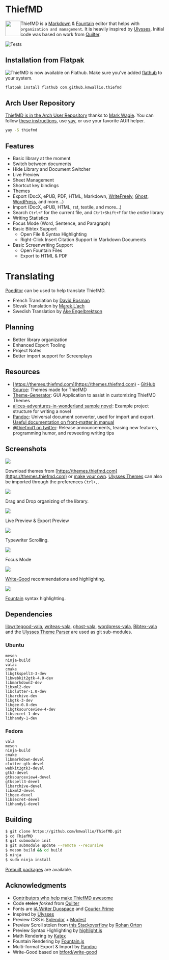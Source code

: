 # ThiefMD

<img src="docs/images/thiefmd_64.png" width="48" style="float: left; width: 48px" />

ThiefMD is a [Markdown](https://en.wikipedia.org/wiki/Markdown) & [Fountain](https://fountain.io) editor that helps with `organization and management`. It is heavily inspired by [Ulysses](https://ulysses.app). Initial code was based on work from [Quilter](https://github.com/lainsce/quilter).

![Tests](https://github.com/kmwallio/ThiefMD/workflows/ThiefDaily/badge.svg?branch=beta)

## Installation from Flatpak

![ThiefMD](https://flathub.org/apps/details/com.github.kmwallio.thiefmd) is now available on Flathub. Make sure you've added [flathub](https://flatpak.org/setup) to your system.

```bash
flatpak install flathub com.github.kmwallio.thiefmd
```

## Arch User Repository

[ThiefMD is in the Arch User Repository](https://aur.archlinux.org/packages/thiefmd) thanks to [Mark Wagie](https://github.com/yochananmarqos). You can follow [these instructions](https://wiki.archlinux.org/index.php/Arch_User_Repository#Installing_and_upgrading_packages), use [yay](https://github.com/Jguer/yay), or use your favorite AUR helper.

```bash
yay -S thiefmd
```

## Features

 * Basic library at the moment
 * Switch between documents
 * Hide Library and Document Switcher
 * Live Preview
 * Sheet Management
 * Shortcut key bindings
 * Themes
 * Export (DocX, ePUB, PDF, HTML, Markdown, [WriteFreely](https://thiefmd.com/tips/blogging-with-writefreely), [Ghost](https://thiefmd.com/tips/blogging-with-ghost), [WordPress](https://wordpress.org), and more...)
 * Import (DocX, ePUB, HTML, rst, textile, and more...)
 * Search `Ctrl+F` for the current file, and `Ctrl+Shift+F` for the *entire* library
 * Writing Statistics
 * Focus Mode (Word, Sentence, and Paragraph)
 * Basic Bibtex Support
     * Open File & Syntax Highlighting
     * Right-Click Insert Citation Support in Markdown Documents
 * Basic Screenwriting Support
     * Open Fountain Files
     * Export to HTML & PDF
 
# Translating

[Poeditor](https://poeditor.com/join/project?hash=iQkE5oTIOV) can be used to help translate ThiefMD.

 * French Translation by [David Bosman](https://github.com/davidbosman)
 * Slovak Translation by [Marek L'ach](https://github.com/marek-lach)
 * Swedish Translation by [Åke Engelbrektson](https://github.com/eson57)

## Planning

 * Better library organization
 * Enhanced Export Tooling
 * Project Notes
 * Better import support for Screenplays

## Resources

 * [https://themes.thiefmd.com](https://themes.thiefmd.com) - [GitHub Source](https://github.com/ThiefMD/themes): Themes made for ThiefMD
 * [Theme-Generator](https://github.com/ThiefMD/theme-generator): GUI Application to assist in customizing ThiefMD Themes
 * [alices-adventures-in-wonderland sample novel](https://github.com/ThiefMD/sample-novel): Example project structure for writing a novel
 * [Pandoc](https://pandoc.org): Universal document converter, used for import and export. [Useful documentation on front-matter in manual](https://pandoc.org/MANUAL.html#epub-metadata)
 * [@thiefmd1 on twitter](https://twitter.com/thiefmd1): Release announcements, teasing new features, programming humor, and retweeting writing tips

## Screenshots

![](docs/images/theme_preferences.png)

Download themes from [https://themes.thiefmd.com](https://themes.thiefmd.com) or [make your own](https://themes.thiefmd.com/howto). [Ulysses Themes](https://styles.ulysses.app/themes) can also be imported through the preferences `Ctrl+,`.

![](docs/images/drag_n_drop_sheets.gif)

Drag and Drop organizing of the library.

![](docs/images/epub-export.png)

Live Preview & Export Preview

![](docs/images/typewriter_scrolling.gif)

Typewriter Scrolling.

![](docs/images/focus_mode.png)

Focus Mode

![](docs/images/write-good.png)

[Write-Good](https://github.com/ThiefMD/libwritegood-vala) recommendations and highlighting.

![](docs/images/thiefmd-screenplay.png)

[Fountain](https://fountain.io) syntax highlighting.

## Dependencies

[libwritegood-vala](https://github.com/ThiefMD/libwritegood-vala), [writeas-vala](https://github.com/ThiefMD/writeas-vala), [ghost-vala](https://github.com/ThiefMD/ghost-vala), [wordpress-vala](https://github.com/ThiefMD/wordpress-vala), [Bibtex-vala](https://github.com/ThiefMD/BiBtex-vala) and the [Ulysses Theme Parser](https://github.com/TwiRp/ultheme-vala) are used as git sub-modules.

### Ubuntu

```
meson
ninja-build
valac
cmake
libgtkspell3-3-dev
libwebkit2gtk-4.0-dev
libmarkdown2-dev
libxml2-dev
libclutter-1.0-dev
libarchive-dev
libgtk-3-dev
libgee-0.8-dev
libgtksourceview-4-dev
libsecret-1-dev
libhandy-1-dev
```

### Fedora

```
vala
meson
ninja-build
cmake
libmarkdown-devel
clutter-gtk-devel
webkit2gtk3-devel
gtk3-devel
gtksourceview4-devel
gtkspell3-devel
libarchive-devel
libxml2-devel
libgee-devel
libsecret-devel
libhandy1-devel
```

## Building

```bash
$ git clone https://github.com/kmwallio/ThiefMD.git
$ cd ThiefMD
$ git submodule init
$ git submodule update --remote --recursive
$ meson build && cd build
$ ninja
$ sudo ninja install
```

[Prebuilt packages](https://github.com/kmwallio/ThiefMD/releases) are available.

## Acknowledgments

* [Contributors who help make ThiefMD awesome](https://github.com/kmwallio/ThiefMD/graphs/contributors)
* Code ~~stolen~~ *forked* from [Quilter](https://github.com/lainsce/quilter)
* Fonts are [iA Writer Duospace](https://github.com/iaolo/iA-Fonts) and [Courier Prime](https://quoteunquoteapps.com/courierprime)
* Inspired by [Ulysses](https://ulysses.app)
* Preview CSS is [Splendor](http://markdowncss.github.io/splendor) + [Modest](http://markdowncss.github.io/modest)
* Preview Scroll stolen from [this Stackoverflow](https://stackoverflow.com/questions/8922107/javascript-scrollintoview-middle-alignment) by [Rohan Orton](https://stackoverflow.com/users/2800005/rohan-orton)
* Preview Syntax Highlighting by [highlight.js](https://highlightjs.org)
* Math Rendering by [Katex](https://katex.org)
* Fountain Rendering by [Fountain.js](https://github.com/thombruce/fountain.js/)
* Multi-format Export & Import by [Pandoc](https://pandoc.org)
* Write-Good based on [btford/write-good](https://github.com/btford/write-good)
